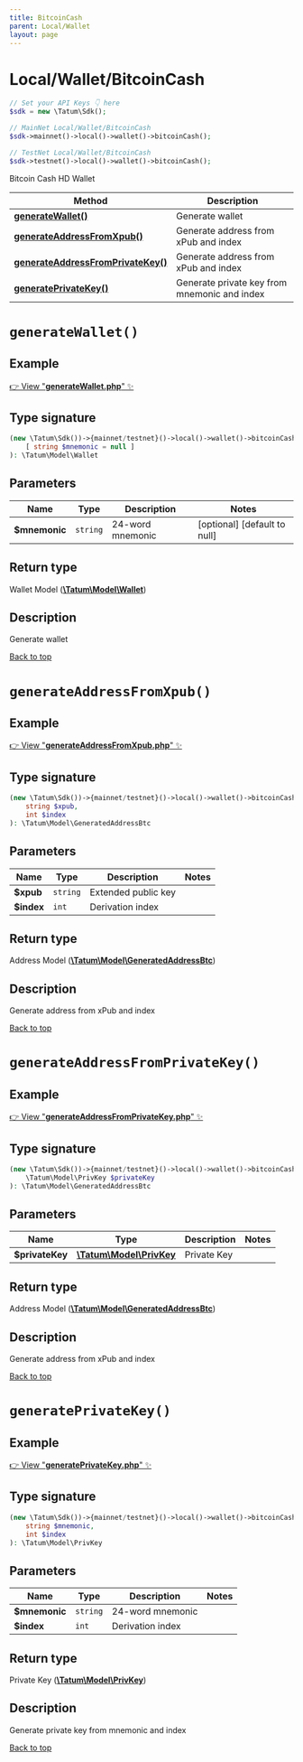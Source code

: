 ```yaml
---
title: BitcoinCash
parent: Local/Wallet
layout: page
---
```


# Local/Wallet/BitcoinCash

```php
// Set your API Keys 👇 here
$sdk = new \Tatum\Sdk();

// MainNet Local/Wallet/BitcoinCash
$sdk->mainnet()->local()->wallet()->bitcoinCash();

// TestNet Local/Wallet/BitcoinCash
$sdk->testnet()->local()->wallet()->bitcoinCash();
```

Bitcoin Cash HD Wallet

Method | Description
------------- | -------------
[**generateWallet()**](#generatewallet) | Generate wallet
[**generateAddressFromXpub()**](#generateaddressfromxpub) | Generate address from xPub and index
[**generateAddressFromPrivateKey()**](#generateaddressfromprivatekey) | Generate address from xPub and index
[**generatePrivateKey()**](#generateprivatekey) | Generate private key from mnemonic and index

# `generateWallet()`

## Example

[👉 View "**generateWallet.php**" ✨](https://github.com/tatumio/tatum-php/blob/master/examples/Local/Wallet/BitcoinCash/generateWallet.php)

## Type signature

```php
(new \Tatum\Sdk())->{mainnet/testnet}()->local()->wallet()->bitcoinCash()->generateWallet(
    [ string $mnemonic = null ]
): \Tatum\Model\Wallet
```

## Parameters

Name | Type | Description  | Notes
------------- | ------------- | ------------- | -------------
**$mnemonic** | `string` | 24-word mnemonic |  [optional] [default to null]

## Return type

Wallet Model ([**\Tatum\Model\Wallet**](../../../Model/Wallet))

## Description

Generate wallet

[Back to top](#top)


# `generateAddressFromXpub()`

## Example

[👉 View "**generateAddressFromXpub.php**" ✨](https://github.com/tatumio/tatum-php/blob/master/examples/Local/Wallet/BitcoinCash/generateAddressFromXpub.php)

## Type signature

```php
(new \Tatum\Sdk())->{mainnet/testnet}()->local()->wallet()->bitcoinCash()->generateAddressFromXpub(
    string $xpub,
    int $index
): \Tatum\Model\GeneratedAddressBtc
```

## Parameters

Name | Type | Description  | Notes
------------- | ------------- | ------------- | -------------
**$xpub** | `string` | Extended public key | 
**$index** | `int` | Derivation index | 

## Return type

Address Model ([**\Tatum\Model\GeneratedAddressBtc**](../../../Model/GeneratedAddressBtc))

## Description

Generate address from xPub and index

[Back to top](#top)


# `generateAddressFromPrivateKey()`

## Example

[👉 View "**generateAddressFromPrivateKey.php**" ✨](https://github.com/tatumio/tatum-php/blob/master/examples/Local/Wallet/BitcoinCash/generateAddressFromPrivateKey.php)

## Type signature

```php
(new \Tatum\Sdk())->{mainnet/testnet}()->local()->wallet()->bitcoinCash()->generateAddressFromPrivateKey(
    \Tatum\Model\PrivKey $privateKey
): \Tatum\Model\GeneratedAddressBtc
```

## Parameters

Name | Type | Description  | Notes
------------- | ------------- | ------------- | -------------
**$privateKey** | [**\Tatum\Model\PrivKey**](../../../Model/PrivKey) | Private Key | 

## Return type

Address Model ([**\Tatum\Model\GeneratedAddressBtc**](../../../Model/GeneratedAddressBtc))

## Description

Generate address from xPub and index

[Back to top](#top)


# `generatePrivateKey()`

## Example

[👉 View "**generatePrivateKey.php**" ✨](https://github.com/tatumio/tatum-php/blob/master/examples/Local/Wallet/BitcoinCash/generatePrivateKey.php)

## Type signature

```php
(new \Tatum\Sdk())->{mainnet/testnet}()->local()->wallet()->bitcoinCash()->generatePrivateKey(
    string $mnemonic,
    int $index
): \Tatum\Model\PrivKey
```

## Parameters

Name | Type | Description  | Notes
------------- | ------------- | ------------- | -------------
**$mnemonic** | `string` | 24-word mnemonic | 
**$index** | `int` | Derivation index | 

## Return type

Private Key ([**\Tatum\Model\PrivKey**](../../../Model/PrivKey))

## Description

Generate private key from mnemonic and index

[Back to top](#top)

